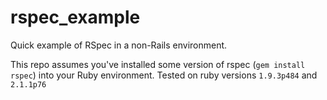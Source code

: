 # rspec_example
Quick example of RSpec in a non-Rails environment.

This repo assumes you've installed some version of rspec (`gem install rspec`) into your Ruby environment. Tested on ruby versions `1.9.3p484` and `2.1.1p76`
